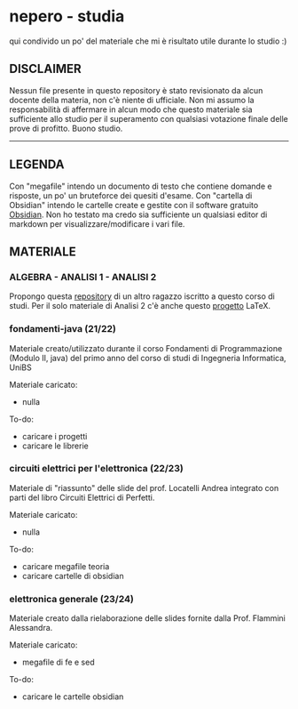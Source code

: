 # nepero - studia
qui condivido un po' del materiale che mi è risultato utile durante lo studio :)

## DISCLAIMER
Nessun file presente in questo repository è stato revisionato da alcun docente della materia, non c'è niente di ufficiale.
Non mi assumo la responsabilità di affermare in alcun modo che questo materiale sia sufficiente allo studio per il superamento con qualsiasi votazione finale delle prove di profitto.
Buono studio.

---
## LEGENDA
Con "megafile" intendo un documento di testo che contiene domande e risposte, un po' un bruteforce dei quesiti d'esame.
Con "cartella di Obsidian" intendo le cartelle create e gestite con il software gratuito [Obsidian](https://obsidian.md/). Non ho testato ma credo sia sufficiente un qualsiasi editor di markdown per visualizzare/modificare i vari file.

## MATERIALE

### ALGEBRA - ANALISI 1 - ANALISI 2
Propongo questa [repository](https://github.com/ildivan/ingegneria-informatica/tree/main) di un altro ragazzo iscritto a questo corso di studi.
Per il solo materiale di Analisi 2 c'è anche questo [progetto](https://github.com/ceres-c/unibs-analisi2) LaTeX.

### fondamenti-java (21/22)
Materiale creato/utilizzato durante il corso Fondamenti di Programmazione (Modulo II, java) del primo anno del corso di studi di Ingegneria Informatica, UniBS

Materiale caricato:
- nulla

To-do:
- caricare i progetti
- caricare le librerie 

### circuiti elettrici per l'elettronica (22/23)
Materiale di "riassunto" delle slide del prof. Locatelli Andrea integrato con parti del libro Circuiti Elettrici di Perfetti.

Materiale caricato:
- nulla

To-do:
- caricare megafile teoria
- caricare cartelle di obsidian


### elettronica generale (23/24)
Materiale creato dalla rielaborazione delle slides fornite dalla Prof. Flammini Alessandra.

Materiale caricato:
- megafile di fe e sed

To-do:
- caricare le cartelle obsidian
